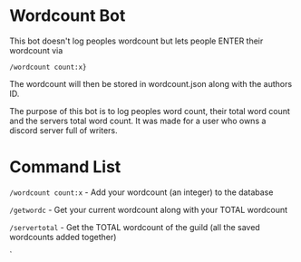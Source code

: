 # Wordcount Bot

This bot doesn't log peoples wordcount but lets people ENTER their wordcount via

`/wordcount count:x}`

The wordcount will then be stored in wordcount.json along with the authors ID.

The purpose of this bot is to log peoples word count, their total word count and the servers total word count. It was made for a user who owns a discord server full of writers.

# Command List

`/wordcount count:x` - Add your wordcount (an integer) to the database

`/getwordc` - Get your current wordcount along with your TOTAL wordcount

`/servertotal` - Get the TOTAL wordcount of the guild (all the saved wordcounts added together)

`
